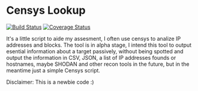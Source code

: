 Censys Lookup
======================
[![Build Status](https://travis-ci.org/franccesco/censys_lookup.svg?branch=master)](https://travis-ci.org/franccesco/censys_lookup) [![Coverage Status](https://coveralls.io/repos/github/franccesco/censys_lookup/badge.svg?branch=master)](https://coveralls.io/github/franccesco/censys_lookup?branch=master)

It's a little script to aide my assesment, I often use censys to analize IP addresses and blocks. The tool is in alpha stage, I intend this tool to output esential information about a target passively, without being spotted and output the information in CSV, JSON, a list of IP addresses founds or hostnames, maybe SHODAN and other recon tools in the future, but in the meantime just a simple Censys script.

Disclaimer: This is a newbie code :)
